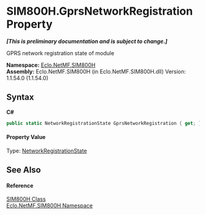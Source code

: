 # SIM800H.GprsNetworkRegistration Property 
 _**\[This is preliminary documentation and is subject to change.\]**_

GPRS network registration state of module

**Namespace:**&nbsp;<a href="N_Eclo_NetMF_SIM800H">Eclo.NetMF.SIM800H</a><br />**Assembly:**&nbsp;Eclo.NetMF.SIM800H (in Eclo.NetMF.SIM800H.dll) Version: 1.1.54.0 (1.1.54.0)

## Syntax

**C#**<br />
``` C#
public static NetworkRegistrationState GprsNetworkRegistration { get; }
```


#### Property Value
Type: <a href="T_Eclo_NetMF_SIM800H_NetworkRegistrationState">NetworkRegistrationState</a>

## See Also


#### Reference
<a href="T_Eclo_NetMF_SIM800H_SIM800H">SIM800H Class</a><br /><a href="N_Eclo_NetMF_SIM800H">Eclo.NetMF.SIM800H Namespace</a><br />